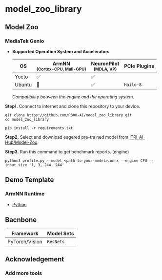 # model_zoo_library
## Model Zoo
### MediaTek Genio
* **Supported Operation System and Accelerators**
  
  |         OS       | ArmNN<br><sup>(Cortex-CPU, Mali-GPU)  | NeuronPilot<br><sup>(MDLA, VP)  |          PCIe Plugins          |
  |         ----     |         --------------------          |       -------------------       |      -------------------       |
  |      Yocto       |        :white_check_mark:             |       :white_check_mark:        |                                |
  |      Ubuntu      |       :black_square_button:           |       :white_check_mark:        |  `Hailo-8`                     |

  *Compatibility between the engine and the operating system.*

**Step1.** Connect to internet and clone this repository to your device.
  ```
  git clone https://github.com/R300-AI/model_zoo_library.git
  cd model_zoo_library

  pip install -r requirements.txt
  ```

**Step2.** Select and download eagered pre-trained model from [ITRI-AI-Hub/Model-Zoo](https://github.com/R300-AI/ITRI-AI-Hub/tree/main/Model-Zoo).

**Step3.** Run this command to get benchmark reports. (engine)
  ```
  python3 profile.py --model <path-to-your-model>.onnx --engine CPU --input_size '1, 3, 244, 244'
  ```

## Demo Template
### ArmNN Runtime
* [Python](https://github.com/R300-AI/model_zoo_library/blob/main/template/armnn.py)


## Bacnbone
  |    Framework     |                Model Sets             | 
  |         ----     |         --------------------          |  
  | PyTorch/Vision   |  `ResNets`                            | 
  
## Acknowledgement
### Add more tools
